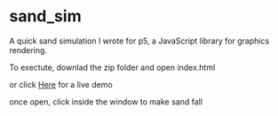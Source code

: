 # sand_sim

A quick sand simulation I wrote for p5, a JavaScript library for graphics rendering. 


To exectute, downlad the zip folder and open index.html

or click <a href="https://raw.githack.com/Michael-Dyer/sand_sim/master/sand_improved_2020_03_03_00_23_43/index.html">Here</a> for a live demo


once open, click inside the window to make sand fall
